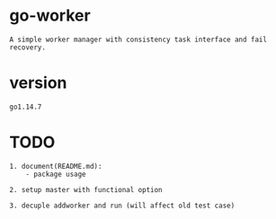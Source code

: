 # go-worker

    A simple worker manager with consistency task interface and fail recovery.


# version
    go1.14.7

# TODO

    1. document(README.md):
        - package usage

    2. setup master with functional option

    3. decuple addworker and run (will affect old test case)